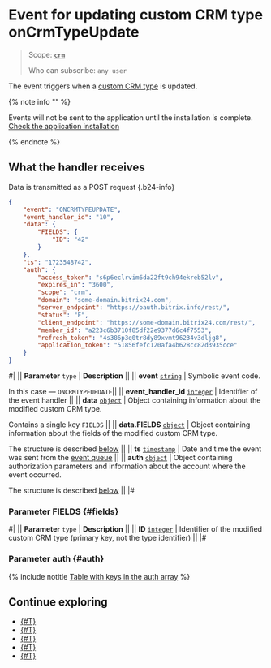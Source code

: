 # Event for updating custom CRM type onCrmTypeUpdate

> Scope: [`crm`](../../../../scopes/permissions.md)
>
> Who can subscribe: `any user`

The event triggers when a [custom CRM type](../../user-defined-object-types/index.md) is updated.


{% note info "" %}

Events will not be sent to the application until the installation is complete. [Check the application installation](../../../../../settings/app-installation/installation-finish.md)

{% endnote %}

## What the handler receives

Data is transmitted as a POST request {.b24-info}

```json
{
    "event": "ONCRMTYPEUPDATE",
    "event_handler_id": "10",
    "data": {
        "FIELDS": {
            "ID": "42"
        }
    },
    "ts": "1723548742",
    "auth": {
        "access_token": "s6p6eclrvim6da22ft9ch94ekreb52lv",
        "expires_in": "3600",
        "scope": "crm",
        "domain": "some-domain.bitrix24.com",
        "server_endpoint": "https://oauth.bitrix.info/rest/",
        "status": "F",
        "client_endpoint": "https://some-domain.bitrix24.com/rest/",
        "member_id": "a223c6b3710f85df22e9377d6c4f7553",
        "refresh_token": "4s386p3q0tr8dy89xvmt96234v3dljg8",
        "application_token": "51856fefc120afa4b628cc82d3935cce"
    }
}
```

#|
|| **Parameter**
`type` | **Description** ||
|| **event**
[`string`][1] | Symbolic event code.

In this case — `ONCRMTYPEUPDATE`||
|| **event_handler_id**
[`integer`][1] | Identifier of the event handler ||
|| **data**
[`object`][1] | Object containing information about the modified custom CRM type.

Contains a single key `FIELDS` ||
|| **data.FIELDS**
[`object`][1] | Object containing information about the fields of the modified custom CRM type.

The structure is described [below](#fields) ||
|| **ts**
[`timestamp`][1] | Date and time the event was sent from the [event queue](../../../../events/index.md) ||
|| **auth**
[`object`][1] | Object containing authorization parameters and information about the account where the event occurred.

The structure is described [below](#auth) ||
|#


### Parameter FIELDS {#fields}

#|
|| **Parameter**
`type` | **Description** ||
|| **ID**
[`integer`][1] | Identifier of the modified custom CRM type (primary key, not the type identifier) ||
|#


### Parameter auth {#auth}

{% include notitle [Table with keys in the auth array](../../../../../_includes/auth-params-in-events.md) %}

## Continue exploring

- [{#T}](../../../../events/index.md)
- [{#T}](../../../../events/event-bind.md)
- [{#T}](index.md)
- [{#T}](on-crm-type-add.md)
- [{#T}](on-crm-type-delete.md)

[1]: ../../../../data-types.md